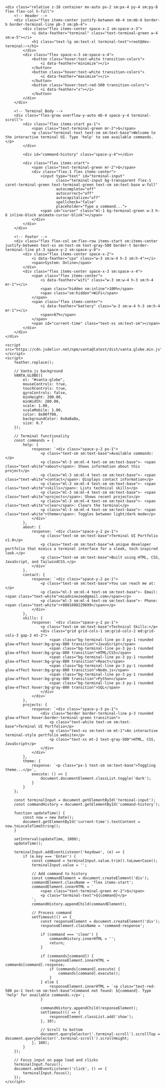 <!DOCTYPE html>
<html lang="en" class="dark">
<head>
    <meta charset="UTF-8">
    <meta name="viewport" content="width=device-width, initial-scale=1.0">
    <title>Terminal UI</title>
    <script src="https://cdn.tailwindcss.com"></script>
    <script src="https://cdn.jsdelivr.net/npm/feather-icons/dist/feather.min.js"></script>
    <script src="https://unpkg.com/feather-icons"></script>
    <script>
        tailwind.config = {
            darkMode: 'class',
            theme: {
                extend: {
                    fontFamily: {
                        'mono': ['"Fira Code"', 'monospace'],
                    },
                    colors: {
                        'terminal-green': '#00ff00',
                        'terminal-bg': '#0a0a0a',
                        'terminal-line': '#1e1e1e',
                    },
                    animation: {
                        'cursor-blink': 'cursor-blink 1s infinite',
                    },
                    keyframes: {
                        'cursor-blink': {
                            '0%, 100%': { opacity: '1' },
                            '50%': { opacity: '0' },
                        }
                    }
                }
            }
        }
    </script>
    <style>
        @import url('https://fonts.googleapis.com/css2?family=Fira+Code:wght@400;500;600&display=swap');
        .terminal-text {
            text-shadow: 0 0 5px rgba(0, 255, 0, 0.7);
        }
        .terminal-input:focus {
            outline: none;
        }
        .command-response {
            height: 0;
            overflow: hidden;
            transition: height 0.3s ease;
        }
        .command-response.show {
            height: auto;
        }
        .glow-effect {
            box-shadow: 0 0 10px rgba(0, 255, 0, 0.5);
        }
        /* Mobile touch improvements */
        @media (max-width: 640px) {
            .terminal-scroll {
                -webkit-overflow-scrolling: touch;
                scroll-behavior: smooth;
            }
            .glow-effect {
                box-shadow: 0 0 5px rgba(0, 255, 0, 0.3);
            }
            .command-response p {
                line-height: 1.6;
                margin-bottom: 0.5rem;
            }
        }
        /* Improve command response spacing */
        .command-response {
            padding: 0.5rem 0;
        }
        .command-response p {
            margin-bottom: 0.25rem;
        }
    </style>
</head>
<body class="bg-terminal-bg text-terminal-green font-mono h-screen overflow-hidden flex flex-col">
    <div id="vanta-globe" class="absolute inset-0 pointer-events-none opacity-20"></div>
    
    <div class="relative z-10 container mx-auto px-2 sm:px-4 py-4 sm:py-8 flex flex-col h-full">
        <!-- Header -->
        <div class="flex items-center justify-between mb-4 sm:mb-6 border-b border-terminal-line pb-3 sm:pb-4">
            <div class="flex items-center space-x-2 sm:space-x-3">
                <i data-feather="terminal" class="text-terminal-green w-4 sm:w-5"></i>
                <h1 class="text-lg sm:text-xl terminal-text">root@dev-terminal:~</h1>
            </div>
            <div class="flex space-x-3 sm:space-x-4">
                <button class="hover:text-white transition-colors">
                    <i data-feather="minimize"></i>
                </button>
                <button class="hover:text-white transition-colors">
                    <i data-feather="maximize"></i>
                </button>
                <button class="hover:text-red-500 transition-colors">
                    <i data-feather="x"></i>
                </button>
            </div>
        </div>

        <!-- Terminal Body -->
        <div class="flex-grow overflow-y-auto mb-4 space-y-4 terminal-scroll">
            <div class="flex items-start px-1">
                <span class="text-terminal-green mr-2">$</span>
                <p class="terminal-text text-sm sm:text-base">Welcome to the interactive terminal UI. Type 'help' to see available commands.</p>
            </div>

            <div id="command-history" class="space-y-4"></div>

            <div class="flex items-start">
                <span class="text-terminal-green mr-2">$</span>
                <div class="flex-1 flex items-center">
                    <input type="text" id="terminal-input" 
                           class="terminal-input bg-transparent flex-1 caret-terminal-green text-terminal-green text-sm sm:text-base w-full" 
                           autocomplete="off" 
                           autocorrect="off"
                           autocapitalize="off"
                           spellcheck="false"
                           placeholder="Type a command...">
                    <span id="cursor" class="ml-1 bg-terminal-green w-3 h-6 inline-block animate-cursor-blink"></span>
                </div>
            </div>
        </div>

        <!-- Footer -->
        <div class="flex flex-col sm:flex-row items-start sm:items-center justify-between text-xs sm:text-sm text-gray-500 border-t border-terminal-line pt-3 space-y-2 sm:space-y-0">
            <div class="flex items-center space-x-2">
                <i data-feather="cpu" class="w-3 sm:w-4 h-3 sm:h-4"></i>
                <span>System: Online</span>
            </div>
            <div class="flex items-center space-x-3 sm:space-x-4">
                <span class="flex items-center">
                    <i data-feather="wifi" class="w-3 sm:w-4 h-3 sm:h-4 mr-1"></i>
                    <span class="hidden sm:inline">100%</span>
                    <span class="sm:hidden">WiFi</span>
                </span>
                <span class="flex items-center">
                    <i data-feather="battery" class="w-3 sm:w-4 h-3 sm:h-4 mr-1"></i>
                    <span>87%</span>
                </span>
                <span id="current-time" class="text-xs sm:text-sm"></span>
            </div>
        </div>
    </div>

    <script src="https://cdn.jsdelivr.net/npm/vanta@latest/dist/vanta.globe.min.js"></script>
    <script>
        feather.replace();
        
        // Vanta.js background
        VANTA.GLOBE({
            el: "#vanta-globe",
            mouseControls: true,
            touchControls: true,
            gyroControls: false,
            minHeight: 200.00,
            minWidth: 200.00,
            scale: 1.00,
            scaleMobile: 1.00,
            color: 0x00ff00,
            backgroundColor: 0x0a0a0a,
            size: 0.7
        });

        // Terminal functionality
        const commands = {
            help: {
                response: `<div class="space-y-2 px-1">
                    <p class="text-sm sm:text-base">Available commands:</p>
                    <p class="ml-3 sm:ml-4 text-sm sm:text-base">- <span class="text-white">about</span>: Shows information about this project</p>
                    <p class="ml-3 sm:ml-4 text-sm sm:text-base">- <span class="text-white">contact</span>: Displays contact information</p>
                    <p class="ml-3 sm:ml-4 text-sm sm:text-base">- <span class="text-white">skills</span>: Lists technical skills</p>
                    <p class="ml-3 sm:ml-4 text-sm sm:text-base">- <span class="text-white">projects</span>: Shows recent projects</p>
                    <p class="ml-3 sm:ml-4 text-sm sm:text-base">- <span class="text-white">clear</span>: Clears the terminal</p>
                    <p class="ml-3 sm:ml-4 text-sm sm:text-base">- <span class="text-white">theme</span>: Toggles between light/dark mode</p>
                </div>`
            },
            about: {
                response: `<div class="space-y-2 px-1">
                    <p class="text-sm sm:text-base">Terminal UI Portfolio v1.0</p>
                    <p class="text-sm sm:text-base">A unique developer portfolio that mimics a terminal interface for a sleek, tech-inspired look.</p>
                    <p class="text-sm sm:text-base">Built using HTML, CSS, JavaScript, and TailwindCSS.</p>
                </div>`
            },
            contact: {
                response: `<div class="space-y-2 px-1">
                    <p class="text-sm sm:text-base">You can reach me at:</p>
                    <p class="ml-3 sm:ml-4 text-sm sm:text-base">- Email: <span class="text-white">miadninezeo@gmail.com</span></p>
                    <p class="ml-3 sm:ml-4 text-sm sm:text-base">- Phone: <span class="text-white">+8801608229699</span></p>
                </div>`
            },
            skills: {
                response: `<div class="space-y-2 px-1">
                    <p class="text-sm sm:text-base">Technical Skills:</p>
                    <div class="grid grid-cols-1 sm:grid-cols-2 md:grid-cols-3 gap-2 mt-2">
                        <span class="bg-terminal-line px-3 py-1 rounded glow-effect hover:bg-gray-800 transition">JavaScript</span>
                        <span class="bg-terminal-line px-3 py-1 rounded glow-effect hover:bg-gray-800 transition">HTML/CSS</span>
                        <span class="bg-terminal-line px-3 py-1 rounded glow-effect hover:bg-gray-800 transition">React</span>
                        <span class="bg-terminal-line px-3 py-1 rounded glow-effect hover:bg-gray-800 transition">Node.js</span>
                        <span class="bg-terminal-line px-3 py-1 rounded glow-effect hover:bg-gray-800 transition">Python</span>
                        <span class="bg-terminal-line px-3 py-1 rounded glow-effect hover:bg-gray-800 transition">SQL</span>
                    </div>
                </div>`
            },
            projects: {
                response: `<div class="space-y-3 px-1">
                    <div class="border border-terminal-line p-3 rounded glow-effect hover:border-terminal-green transition">
                        <p class="text-white text-sm sm:text-base">Terminal UI Portfolio</p>
                        <p class="text-xs sm:text-sm mt-1">An interactive terminal-style portfolio website</p>
                        <p class="text-xs mt-2 text-gray-500">HTML, CSS, JavaScript</p>
                    </div>
                </div>`
            },
            theme: {
                response: `<p class="px-1 text-sm sm:text-base">Toggling theme...</p>`,
                execute: () => {
                    document.documentElement.classList.toggle('dark');
                }
            }
        };

        const terminalInput = document.getElementById('terminal-input');
        const commandHistory = document.getElementById('command-history');
        
        function updateTime() {
            const now = new Date();
            document.getElementById('current-time').textContent = now.toLocaleTimeString();
        }
        
        setInterval(updateTime, 1000);
        updateTime();

        terminalInput.addEventListener('keydown', (e) => {
            if (e.key === 'Enter') {
                const command = terminalInput.value.trim().toLowerCase();
                terminalInput.value = '';
                
                // Add command to history
                const commandElement = document.createElement('div');
                commandElement.className = 'flex items-start';
                commandElement.innerHTML = `
                    <span class="text-terminal-green mr-2">$</span>
                    <p class="terminal-text">${command}</p>
                `;
                commandHistory.appendChild(commandElement);
                
                // Process command
                setTimeout(() => {
                    const responseElement = document.createElement('div');
                    responseElement.className = 'command-response';
                    
                    if (command === 'clear') {
                        commandHistory.innerHTML = '';
                        return;
                    }
                    
                    if (commands[command]) {
                        responseElement.innerHTML = commands[command].response;
                        if (commands[command].execute) {
                            commands[command].execute();
                        }
                    } else {
                        responseElement.innerHTML = `<p class="text-red-500 px-1 text-sm sm:text-base">Command not found: ${command}. Type 'help' for available commands.</p>`;
                    }
                    
                    commandHistory.appendChild(responseElement);
                    setTimeout(() => {
                        responseElement.classList.add('show');
                    }, 10);
                    
                    // Scroll to bottom
                    document.querySelector('.terminal-scroll').scrollTop = document.querySelector('.terminal-scroll').scrollHeight;
                }, 100);
            }
        });

        // Focus input on page load and clicks
        terminalInput.focus();
        document.addEventListener('click', () => {
            terminalInput.focus();
        });
    </script>
</body>
</html>
